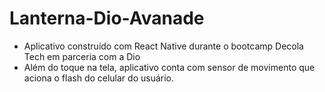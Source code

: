 # Lanterna-Dio-Avanade
- Aplicativo construído com React Native durante o bootcamp Decola Tech em parceria com a Dio
- Além do toque na tela, aplicativo conta com sensor de movimento que aciona o flash do celular do usuário.
